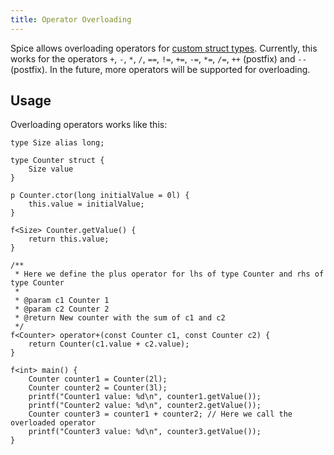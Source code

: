 ```yaml
---
title: Operator Overloading
---
```


Spice allows overloading operators for [custom struct types](../structs).
Currently, this works for the operators `+`, `-`, `*`, `/`, `==`, `!=`, `+=`, `-=`, `*=`, `/=`, `++` (postfix) and
`--` (postfix).
In the future, more operators will be supported for overloading.

## Usage

Overloading operators works like this:
```spice
type Size alias long;

type Counter struct {
    Size value
}

p Counter.ctor(long initialValue = 0l) {
    this.value = initialValue;
}

f<Size> Counter.getValue() {
    return this.value;
}

/**
 * Here we define the plus operator for lhs of type Counter and rhs of type Counter
 *
 * @param c1 Counter 1
 * @param c2 Counter 2
 * @return New counter with the sum of c1 and c2
 */
f<Counter> operator+(const Counter c1, const Counter c2) {
    return Counter(c1.value + c2.value);
}

f<int> main() {
    Counter counter1 = Counter(2l);
    Counter counter2 = Counter(3l);
    printf("Counter1 value: %d\n", counter1.getValue());
    printf("Counter2 value: %d\n", counter2.getValue());
    Counter counter3 = counter1 + counter2; // Here we call the overloaded operator
    printf("Counter3 value: %d\n", counter3.getValue());
}
```